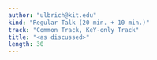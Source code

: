 ```yaml
---
author: "ulbrich@kit.edu"
kind: "Regular Talk (20 min. + 10 min.)"
track: "Common Track, KeY-only Track"
title: "<as discussed>"
length: 30
---
```


